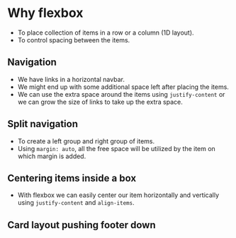 # Why flexbox

- To place collection of items in a row or a column (1D layout).
- To control spacing between the items.

## Navigation

- We have links in a horizontal navbar.
- We might end up with some additional space left after placing the items.
- We can use the extra space around the items using `justify-content` or we can grow the size of links to take up the extra space.

## Split navigation

- To create a left group and right group of items.
- Using `margin: auto`, all the free space will be utilized by the item on which margin is added.

## Centering items inside a box

- With flexbox we can easily center our item horizontally and vertically using `justify-content` and `align-items`.

## Card layout pushing footer down
